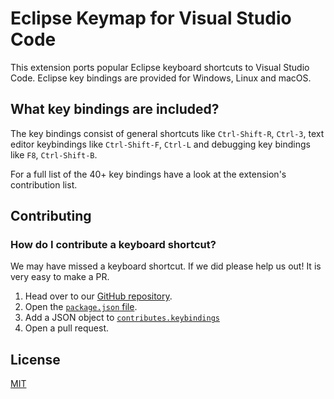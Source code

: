 # Eclipse Keymap for Visual Studio Code

This extension ports popular Eclipse keyboard shortcuts to Visual Studio Code.
Eclipse key bindings are provided for Windows, Linux and macOS.


## What key bindings are included?

The key bindings consist of general shortcuts like `Ctrl-Shift-R`, `Ctrl-3`, text editor keybindings like `Ctrl-Shift-F`, `Ctrl-L` and debugging key bindings like  `F8`, `Ctrl-Shift-B`.

For a full list of the 40+ key bindings have a look at the extension's contribution list. 


## Contributing
### How do I contribute a keyboard shortcut?

We may have missed a keyboard shortcut. If we did please help us out! It is very easy to make a PR. 

1. Head over to our [GitHub repository](https://github.com/alphabotsec/vscode-eclipse-keybindings). 
2. Open the [`package.json` file](https://github.com/alphabotsec/vscode-eclipse-keybindings/blob/master/package.json). 
3. Add a JSON object to [`contributes.keybindings`](https://github.com/alphabotsec/vscode-eclipse-keybindings/package.json)
4. Open a pull request.

## License
[MIT](LICENSE.md)
